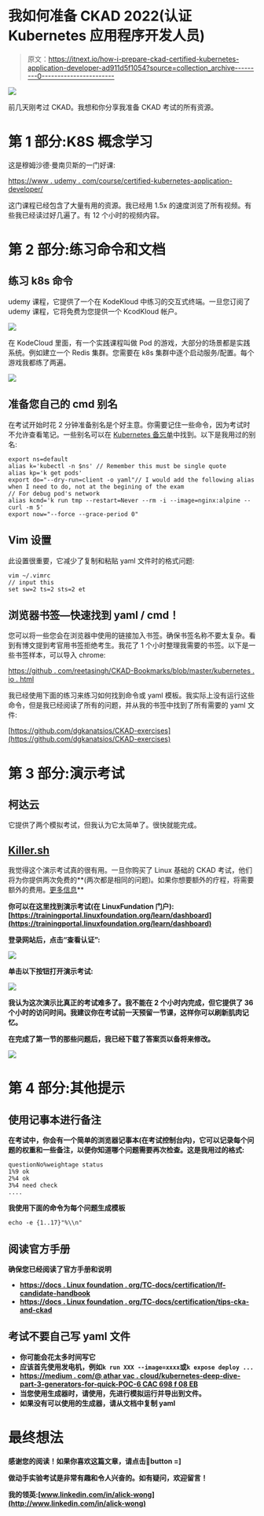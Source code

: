 # 我如何准备 CKAD 2022(认证 Kubernetes 应用程序开发人员)

> 原文：<https://itnext.io/how-i-prepare-ckad-certified-kubernetes-application-developer-ad911d5f1054?source=collection_archive---------0----------------------->

![](img/23ba135593f6389012b0cde53ecf915e.png)

前几天刚考过 CKAD。我想和你分享我准备 CKAD 考试的所有资源。

# 第 1 部分:K8S 概念学习

这是穆姆沙德·曼南贝斯的一门好课:

[https://www . udemy . com/course/certified-kubernetes-application-developer/](https://www.udemy.com/course/certified-kubernetes-application-developer/)

这门课程已经包含了大量有用的资源。我已经用 1.5x 的速度浏览了所有视频。有些我已经读过好几遍了。有 12 个小时的视频内容。

# 第 2 部分:练习命令和文档

## 练习 k8s 命令

udemy 课程，它提供了一个在 KodeKloud 中练习的交互式终端。一旦您订阅了 udemy 课程，它将免费为您提供一个 KcodKloud 帐户。

![](img/a83c9ca43c11f37134f52e9ed09a59c6.png)

在 KodeCloud 里面，有一个实践课程叫做 Pod 的游戏，大部分的场景都是实践系统。例如建立一个 Redis 集群。您需要在 k8s 集群中逐个启动服务/配置。每个游戏我都练了两遍。

![](img/6bc21c15ae8d3a23b3587dfcdd532cdc.png)

## 准备您自己的 cmd 别名

在考试开始时花 2 分钟准备别名是个好主意。你需要记住一些命令，因为考试时不允许查看笔记。一些别名可以在 [Kubernetes 备忘单](https://kubernetes.io/docs/reference/kubectl/cheatsheet/)中找到。以下是我用过的别名:

```
export ns=default
alias k='kubectl -n $ns' // Remember this must be single quote
alias kp='k get pods'
export do="--dry-run=client -o yaml"// I would add the following alias when I need to do, not at the begining of the exam
// For debug pod's network
alias kcmd='k run tmp --restart=Never --rm -i --image=nginx:alpine -- curl -m 5'
export now="--force --grace-period 0"
```

## Vim 设置

此设置很重要，它减少了复制和粘贴 yaml 文件时的格式问题:

```
vim ~/.vimrc
// input this
set sw=2 ts=2 sts=2 et
```

## 浏览器书签—快速找到 yaml / cmd！

您可以将一些您会在浏览器中使用的链接加入书签。确保书签名称不要太复杂。看到有博文提到考官用书签拒绝考生。我花了 1 个小时整理我需要的书签。以下是一些书签样本，可以导入 chrome:

[https://github . com/reetasingh/CKAD-Bookmarks/blob/master/kubernetes . io . html](https://github.com/reetasingh/CKAD-Bookmarks/blob/master/kubernetes.io.html)

我已经使用下面的练习来练习如何找到命令或 yaml 模板。我实际上没有运行这些命令，但是我已经阅读了所有的问题，并从我的书签中找到了所有需要的 yaml 文件:

[https://github.com/dgkanatsios/CKAD-exercises](https://github.com/dgkanatsios/CKAD-exercises)

# 第 3 部分:演示考试

## 柯达云

它提供了两个模拟考试，但我认为它太简单了。很快就能完成。

## [Killer.sh](http://Killer.sh)

我觉得这个演示考试真的很有用。一旦你购买了 Linux 基础的 CKAD 考试，他们将为你提供两次免费的**(两次都是相同的问题)。如果你想要额外的疗程，将需要额外的费用。[更多信息](https://killer.sh/faq)**

**你可以在这里找到演示考试(在 LinuxFundation 门户):
[https://trainingportal.linuxfoundation.org/learn/dashboard](https://trainingportal.linuxfoundation.org/learn/dashboard)**

**登录网站后，点击“查看认证”:**

**![](img/51b05ee7781a55e1c0980d9cd58cd358.png)**

**单击以下按钮打开演示考试:**

**![](img/f147a6ded5e87a41f0c51a5476799f93.png)**

**我认为这次演示比真正的考试难多了。我不能在 2 个小时内完成，但它提供了 36 个小时的访问时间。我建议你在考试前一天预留一节课，这样你可以刷新肌肉记忆。**

**在完成了第一节的那些问题后，我已经下载了答案页以备将来修改。**

**![](img/53e9d819f65a8b3383c71355ec2e7953.png)**

# **第 4 部分:其他提示**

## **使用记事本进行备注**

**在考试中，你会有一个简单的浏览器记事本(在考试控制台内)，它可以记录每个问题的权重和一些备注，以便你知道哪个问题需要再次检查。这是我用过的格式:**

```
questionNo%weightage status
1%9 ok
2%4 ok
3%4 need check
....
```

**我使用下面的命令为每个问题生成模板**

```
echo -e {1..17}"%\\n"
```

## **阅读官方手册**

**确保您已经阅读了官方手册和说明**

*   **[https://docs . Linux foundation . org/TC-docs/certification/lf-candidate-handbook](https://docs.linuxfoundation.org/tc-docs/certification/lf-candidate-handbook)**
*   **[https://docs . Linux foundation . org/TC-docs/certification/tips-cka-and-ckad](https://docs.linuxfoundation.org/tc-docs/certification/tips-cka-and-ckad)**

## **考试不要自己写 yaml 文件**

*   **你可能会花太多时间写它**
*   **应该首先使用发电机，例如`k run XXX --image=xxxx`或`k expose deploy ...`**
*   **[https://medium . com/@ athar vac . cloud/kubernetes-deep-dive-part-3-generators-for-quick-POC-6 CAC 698 f 08 EB](https://medium.com/@atharvac.cloud/kubernetes-deep-dive-part-3-generators-for-quick-poc-6cac698f08eb)**
*   **当您使用生成器时，请使用，先进行模拟运行并导出到文件。**
*   **如果没有可以使用的生成器，请从文档中复制 yaml**

# **最终想法**

**感谢您的阅读！如果你喜欢这篇文章，请点击👏button =]**

**做动手实验考试是非常有趣和令人兴奋的。如有疑问，欢迎留言！**

**我的领英:[www.linkedin.com/in/alick-wong](http://www.linkedin.com/in/alick-wong)**